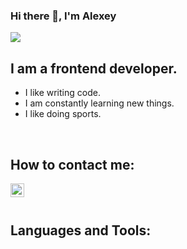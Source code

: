 ### Hi there 👋, I'm Alexey

![](https://komarev.com/ghpvc/?username=Alexnn0987)


## I am a frontend developer.
+ I like writing code.
+ I am constantly learning new things.
+ I like doing sports.

<br />

## How to contact me:

[ <img align="left" alt="Alex | telegram" width="22px" margin="10px" src="https://upload.wikimedia.org/wikipedia/commons/thumb/8/82/Telegram_logo.svg/240px-Telegram_logo.svg.png" /> ](https://t.me/Alexnn0987)

<br />
<br />

## Languages and Tools:





<!-- <img align="left" alt="HTML" width="26px" src="" />
<img align="left" alt="CSS" width="26px" src="" />
<img align="left" alt="JavaScript" width="26px" src="" />
<img align="left" alt="React" width="26px" src="" /> -->




<!--
**Alexnn0987/Alexnn0987** is a ✨ _special_ ✨ repository because its `README.md` (this file) appears on your GitHub profile.

Here are some ideas to get you started:

- 🔭 I’m currently working on ...
- 🌱 I’m currently learning ...
- 👯 I’m looking to collaborate on ...
- 🤔 I’m looking for help with ...
- 💬 Ask me about ...
- 📫 How to reach me: ...
- 😄 Pronouns: ...
- ⚡ Fun fact: ...
-->
